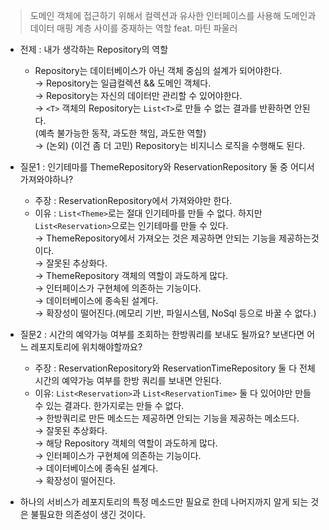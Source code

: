 > 도메인 객체에 접근하기 위해서 컬렉션과 유사한 인터페이스를 사용해 도메인과 데이터 매핑 계층 사이를 중재하는 역할 feat. 마틴 파울러

- 전제 : 내가 생각하는 Repository의 역할<br>
    - Repository는 데이터베이스가 아닌 객체 중심의 설계가 되어야한다.<br>
    &rarr; Repository는 일급컬렉션 && 도메인 객체다.<br>
    &rarr; Repository는 자신의 데이터만 관리할 수 있어야한다.<br>
    &rarr; `<T>` 객체의 Repository는 `List<T>`로 만들 수 없는 결과를 반환하면 안된다.<br>(예측 불가능한 동작, 과도한 책임, 과도한 역할)<br>
    &rarr; (논외) (이건 좀 더 고민) Repository는 비지니스 로직을 수행해도 된다.<br>

- 질문1 : 인기테마를 ThemeRepository와 ReservationRepository 둘 중 어디서 가져와야하나?
    - 주장 : ReservationRepository에서 가져와야만 한다.
    - 이유 : `List<Theme>`로는 절대 인기테마를 만들 수 없다. 하지만 `List<Reservation>`으로는 인기테마를 만들 수 있다.<br>
    &rarr; ThemeRepository에서 가져오는 것은 제공하면 안되는 기능을 제공하는것이다.<br>
    &rarr; 잘못된 추상화다.<br>
    &rarr; ThemeRepository 객체의 역할이 과도하게 많다.<br>
    &rarr; 인터페이스가 구현체에 의존하는 기능이다.<br>
    &rarr; 데이터베이스에 종속된 설계다.<br>
    &rarr; 확장성이 떨어진다.(메모리 기반, 파일시스템, NoSql 등으로 바꿀 수 없다.)<br>

- 질문2 : 시간의 예약가능 여부를 조회하는 한방쿼리를 보내도 될까요? 보낸다면 어느 레포지토리에 위치해야할까요?
    - 주장 : ReservationRepository와 ReservationTimeRepository 둘 다 전체 시간의 예약가능 여부를 한방 쿼리를 보내면 안된다.
    - 이유: `List<Reservation>`과 `List<ReservationTime>` 둘 다 있어야만 만들 수 있는 결과다. 한가지로는 만들 수 없다.<br>
    &rarr; 한방쿼리로 만든 메소드는 제공하면 안되는 기능을 제공하는 메소드다.<br>
    &rarr; 잘못된 추상화다.<br>
    &rarr; 해당 Repository 객체의 역할이 과도하게 많다.<br>
    &rarr; 인터페이스가 구현체에 의존하는 기능이다.<br>
    &rarr; 데이터베이스에 종속된 설계다.<br>
    &rarr; 확장성이 떨어진다.
    
- 하나의 서비스가 레포지토리의 특정 메소드만 필요로 한데 나머지까지 알게 되는 것은 불필요한 의존성이 생긴 것이다.